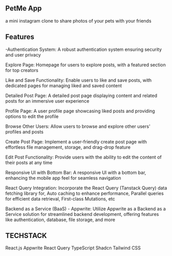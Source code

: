 ## PetMe App
a mini instagram clone to share photos of your pets with your friends

## Features
-Authentication System: A robust authentication system ensuring security and user privacy

 Explore Page: Homepage for users to explore posts, with a featured section for top creators

 Like and Save Functionality: Enable users to like and save posts, with dedicated pages for managing liked and saved content

 Detailed Post Page: A detailed post page displaying content and related posts for an immersive user experience

 Profile Page: A user profile page showcasing liked posts and providing options to edit the profile

 Browse Other Users: Allow users to browse and explore other users' profiles and posts

 Create Post Page: Implement a user-friendly create post page with effortless file management, storage, and drag-drop feature

 Edit Post Functionality: Provide users with the ability to edit the content of their posts at any time

 Responsive UI with Bottom Bar: A responsive UI with a bottom bar, enhancing the mobile app feel for seamless navigation

 React Query Integration: Incorporate the React Query (Tanstack Query) data fetching library for, Auto caching to enhance performance, Parallel queries for 
 efficient data retrieval, First-class Mutations, etc

 Backend as a Service (BaaS) - Appwrite: Utilize Appwrite as a Backend as a Service solution for streamlined backend development, offering features like authentication, database, file storage, and more


## TECHSTACK 

React.js
Appwrite
React Query
TypeScript
Shadcn
Tailwind CSS
